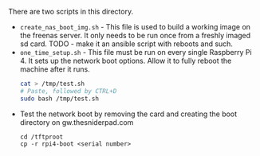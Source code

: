 There are two scripts in this directory.

- `create_nas_boot_img.sh` - This file is used to build a working image on the
  freenas server. It only needs to be run once from a freshly imaged sd card.
  TODO - make it an ansible script with reboots and such.
- `one_time_setup.sh` - This file must be run on every single Raspberry Pi 4.
  It sets up the network boot options. Allow it to fully reboot the machine
  after it runs.
  ```bash
  cat > /tmp/test.sh
  # Paste, followed by CTRL+D
  sudo bash /tmp/test.sh
  ```
- Test the network boot by removing the card and creating the boot directory
  on gw.thesniderpad.com
  ```
  cd /tftproot
  cp -r rpi4-boot <serial number>
  ```

